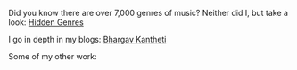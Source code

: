 Did you know there are over 7,000 genres of music? Neither did I, but take a look: [Hidden Genres](https://hiddengenres.com/)

I go in depth in my blogs: [Bhargav Kantheti](https://bhargavkantheti.com/)

Some of my other work:
